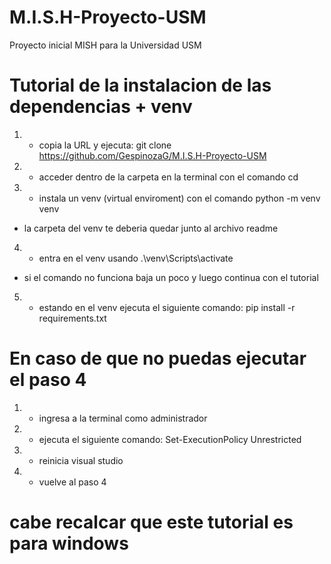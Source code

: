 # M.I.S.H-Proyecto-USM
Proyecto inicial MISH para la Universidad USM 

# Tutorial de la instalacion de las dependencias + venv
1. - copia la URL y ejecuta: git clone https://github.com/GespinozaG/M.I.S.H-Proyecto-USM
     
2. - acceder dentro de la carpeta en la terminal con el comando cd
     
3. - instala un venv (virtual enviroment) con el comando python -m venv venv
 -  la carpeta del venv te deberia quedar junto al archivo readme

4. - entra en el venv usando .\venv\Scripts\activate
 -  si el comando no funciona baja un poco y luego continua con el tutorial

5. - estando en el venv ejecuta el siguiente comando: pip install -r requirements.txt

# En caso de que no puedas ejecutar el paso 4
1. - ingresa a la terminal como administrador
2. - ejecuta el siguiente comando: Set-ExecutionPolicy Unrestricted
3. - reinicia visual studio
4. - vuelve al paso 4
  
# cabe recalcar que este tutorial es para windows
     
